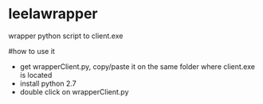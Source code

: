# leelawrapper
wrapper python script to client.exe

#how to use it
* get wrapperClient.py, copy/paste it on the same folder where client.exe is located
* install python 2.7
* double click on wrapperClient.py
